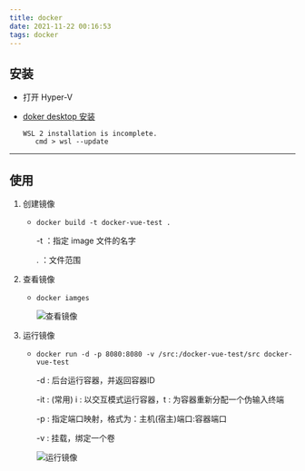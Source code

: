 ```yaml
---
title: docker
date: 2021-11-22 00:16:53
tags: docker
---
```


## 安装

- 打开 Hyper-V
- [doker desktop 安装](https://www.docker.com/get-started)

      WSL 2 installation is incomplete.
         cmd > wsl --update

---

## 使用

1. 创建镜像
   - `docker build -t docker-vue-test .`

      -t ：指定 image 文件的名字

      . ：文件范围

2. 查看镜像
   - `docker iamges`

      ![查看镜像](images.png)

3. 运行镜像
   - `docker run -d -p 8080:8080 -v /src:/docker-vue-test/src docker-vue-test`

      -d : 后台运行容器，并返回容器ID

      -it : (常用) i : 以交互模式运行容器，t : 为容器重新分配一个伪输入终端

      -p : 指定端口映射，格式为：主机(宿主)端口:容器端口

      -v : 挂载，绑定一个卷

      ![运行镜像](imagesRun.png)
